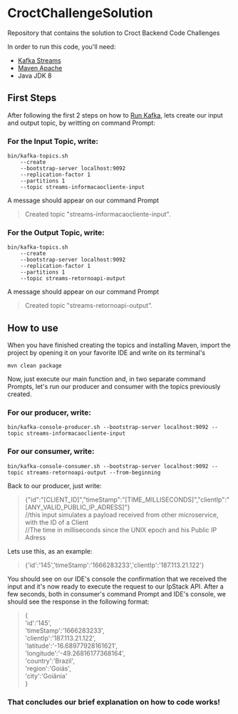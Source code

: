 # CroctChallengeSolution
Repository that contains the solution to Croct Backend Code Challenges

In order to run this code, you'll need:
- [Kafka Streams](https://kafka.apache.org/documentation/streams/)
- [Maven Apache](https://maven.apache.org/download.cgi)
- Java JDK 8

## First Steps
  After following the first 2 steps on how to [Run Kafka](https://kafka.apache.org/33/documentation/streams/quickstart), lets create our input and output topic, by writting on command Prompt:
  
### For the Input Topic, write:
``` 
bin/kafka-topics.sh 
    --create 
    --bootstrap-server localhost:9092 
    --replication-factor 1 
    --partitions 1 
    --topic streams-informacaocliente-input
```

A message should appear on our command Prompt 
> Created topic "streams-informacaocliente-input".

### For the Output Topic, write:
```
bin/kafka-topics.sh 
    --create 
    --bootstrap-server localhost:9092 
    --replication-factor 1 
    --partitions 1 
    --topic streams-retornoapi-output
```

A message should appear on our command Prompt 
> Created topic "streams-retornoapi-output".

## How to use
  When you have finished creating the topics and installing Maven, import the project by opening it on your favorite IDE and write on its terminal's
```
mvn clean package
```
Now, just execute our main function and, in two separate command Prompts, let's run our producer and consumer with the topics previously created.

### For our producer, write:
```
bin/kafka-console-producer.sh --bootstrap-server localhost:9092 --topic streams-informacaocliente-input
```
### For our consumer, write:
```
bin/kafka-console-consumer.sh --bootstrap-server localhost:9092 --topic streams-retornoapi-output --from-beginning
```

Back to our producer, just write:

>{"id":"[CLIENT_ID]","timeStamp":"[TIME_MILLISECONDS]","clientIp":"[ANY_VALID_PUBLIC_IP_ADRESS]"} \
>//this input simulates a payload received from other microservice, with the ID of a Client \
>//The time in milliseconds since the UNIX epoch and his Public IP Adress

Lets use this, as an example:
>{'id':'145','timeStamp':'1666283233','clientIp':'187.113.21.122'}

You should see on our IDE's console the confirmation that we received the input and it's now ready to execute the request to our IpStack API. 
After a few seconds, both in consumer's command Prompt and IDE's console, we should see the response in the following format:

>{ \
>'id':'145', \
>'timeStamp':'1666283233', \
>'clientIp':'187.113.21.122', \
>'latitude':'-16.68977928161621', \
>'longitude':'-49.26816177368164', \
>'country':'Brazil', \
>'region':'Goiás', \
>'city':'Goiânia' \
>}

### That concludes our brief explanation on how to code works!

